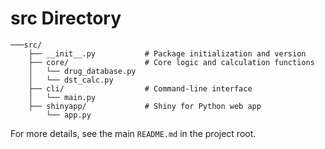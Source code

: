 # src Directory

```
───src/
    ├── __init__.py           # Package initialization and version
    ├── core/                 # Core logic and calculation functions
    │   └── drug_database.py
    │   └── dst_calc.py
    ├── cli/                  # Command-line interface
    │   └── main.py
    ├── shinyapp/             # Shiny for Python web app
        └── app.py    
```

For more details, see the main `README.md` in the project root.
